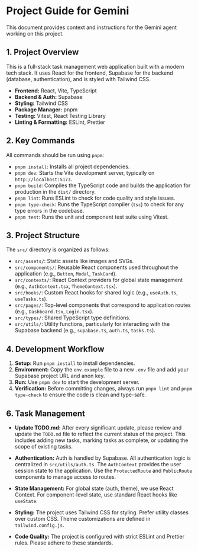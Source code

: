 # Project Guide for Gemini

This document provides context and instructions for the Gemini agent working on this project.

## 1. Project Overview

This is a full-stack task management web application built with a modern tech stack. It uses React for the frontend, Supabase for the backend (database, authentication), and is styled with Tailwind CSS.

- **Frontend:** React, Vite, TypeScript
- **Backend & Auth:** Supabase
- **Styling:** Tailwind CSS
- **Package Manager:** pnpm
- **Testing:** Vitest, React Testing Library
- **Linting & Formatting:** ESLint, Prettier

## 2. Key Commands

All commands should be run using `pnpm`:

- `pnpm install`: Installs all project dependencies.
- `pnpm dev`: Starts the Vite development server, typically on `http://localhost:5173`.
- `pnpm build`: Compiles the TypeScript code and builds the application for production in the `dist/` directory.
- `pnpm lint`: Runs ESLint to check for code quality and style issues.
- `pnpm type-check`: Runs the TypeScript compiler (`tsc`) to check for any type errors in the codebase.
- `pnpm test`: Runs the unit and component test suite using Vitest.

## 3. Project Structure

The `src/` directory is organized as follows:

- `src/assets/`: Static assets like images and SVGs.
- `src/components/`: Reusable React components used throughout the application (e.g., `Button`, `Modal`, `TaskCard`).
- `src/contexts/`: React Context providers for global state management (e.g., `AuthContext.tsx`, `ThemeContext.tsx`).
- `src/hooks/`: Custom React hooks for shared logic (e.g., `useAuth.ts`, `useTasks.ts`).
- `src/pages/`: Top-level components that correspond to application routes (e.g., `Dashboard.tsx`, `Login.tsx`).
- `src/types/`: Shared TypeScript type definitions.
- `src/utils/`: Utility functions, particularly for interacting with the Supabase backend (e.g., `supabase.ts`, `auth.ts`, `tasks.ts`).

## 4. Development Workflow

1.  **Setup:** Run `pnpm install` to install dependencies.
2.  **Environment:** Copy the `env.example` file to a new `.env` file and add your Supabase project URL and anon key.
3.  **Run:** Use `pnpm dev` to start the development server.
4.  **Verification:** Before committing changes, always run `pnpm lint` and `pnpm type-check` to ensure the code is clean and type-safe.

## 6. Task Management

- **Update TODO.md:** After every significant update, please review and update the `TODO.md` file to reflect the current status of the project. This includes adding new tasks, marking tasks as complete, or updating the scope of existing tasks.

- **Authentication:** Auth is handled by Supabase. All authentication logic is centralized in `src/utils/auth.ts`. The `AuthContext` provides the user session state to the application. Use the `ProtectedRoute` and `PublicRoute` components to manage access to routes.
- **State Management:** For global state (auth, theme), we use React Context. For component-level state, use standard React hooks like `useState`.
- **Styling:** The project uses Tailwind CSS for styling. Prefer utility classes over custom CSS. Theme customizations are defined in `tailwind.config.js`.
- **Code Quality:** The project is configured with strict ESLint and Prettier rules. Please adhere to these standards.
